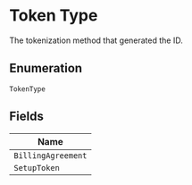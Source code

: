 
# Token Type

The tokenization method that generated the ID.

## Enumeration

`TokenType`

## Fields

| Name |
|  --- |
| `BillingAgreement` |
| `SetupToken` |


